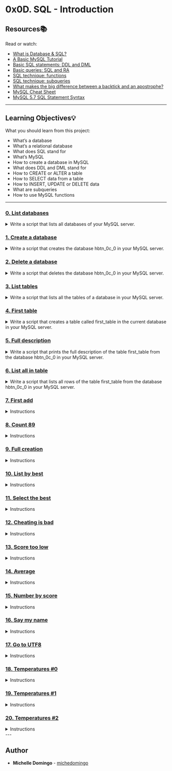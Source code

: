 # 0x0D. SQL - Introduction

## Resources:books:
Read or watch:
* [What is Database & SQL?](https://intranet.hbtn.io/rltoken/khEqMKp1PHvKpfO18d4fLQ)
* [A Basic MySQL Tutorial](https://intranet.hbtn.io/rltoken/qrONF5FZPsRxRJ2FkLVPcg)
* [Basic SQL statements: DDL and DML](https://intranet.hbtn.io/rltoken/ibCYnC9CDgZg5NQQvccBWw)
* [Basic queries: SQL and RA](https://intranet.hbtn.io/rltoken/yelYhpf7l0FcRIPCVfnMLw)
* [SQL technique: functions](https://intranet.hbtn.io/rltoken/3aQcovOE-clrD8yIfxFE9Q)
* [SQL technique: subqueries](https://intranet.hbtn.io/rltoken/lTXnq6pdk59x2h_Y-q0-Hg)
* [What makes the big difference between a backtick and an apostrophe?](https://intranet.hbtn.io/rltoken/R--kAkehyaawZFY4m1inxQ)
* [MySQL Cheat Sheet](https://intranet.hbtn.io/rltoken/aGZu7ulJpbbKcDhcz49yrg)
* [MySQL 5.7 SQL Statement Syntax](https://intranet.hbtn.io/rltoken/XrqR4oh6zsk0eOKoTgkA3Q)

---
## Learning Objectives:bulb:
What you should learn from this project:

* What’s a database
* What’s a relational database
* What does SQL stand for
* What’s MySQL
* How to create a database in MySQL
* What does DDL and DML stand for
* How to CREATE or ALTER a table
* How to SELECT data from a table
* How to INSERT, UPDATE or DELETE data
* What are subqueries
* How to use MySQL functions

---

### [0. List databases](./0-list_databases.sql)
<details><summary>Write a script that lists all databases of your MySQL server.</summary><br>

* 
```

```
</details>

### [1. Create a database](./1-create_database_if_missing.sql)
<details><summary>Write a script that creates the database hbtn_0c_0 in your MySQL server.</summary><br>

* 
```

```
</details>

### [2. Delete a database](./2-remove_database.sql)
<details><summary>Write a script that deletes the database hbtn_0c_0 in your MySQL server.</summary><br>

* 
```

```
</details>

### [3. List tables](./3-list_tables.sql)
<details><summary>Write a script that lists all the tables of a database in your MySQL server.</summary><br>

* 
```

```
</details>

### [4. First table](./4-first_table.sql)
<details><summary>Write a script that creates a table called first_table in the current database in your MySQL server.</summary><br>

* 
```

```
</details>

### [5. Full description](./5-full_table.sql)
<details><summary>Write a script that prints the full description of the table first_table from the database hbtn_0c_0 in your MySQL server.</summary><br>

* 
```

```
</details>

### [6. List all in table](./6-list_values.sql)
<details><summary>Write a script that lists all rows of the table first_table from the database hbtn_0c_0 in your MySQL server.</summary><br>

* 
```

```
</details>

### [7. First add](./7-insert_value.sql)
<details><summary>Instructions</summary><br>

* Write a script that inserts a new row in the table first_table (database hbtn_0c_0) in your MySQL server.
```

```
</details>

### [8. Count 89](./8-count_89.sql)
<details><summary>Instructions</summary><br>

* Write a script that displays the number of records with id = 89 in the table first_table of the database hbtn_0c_0 in your MySQL server.
```

```
</details>

### [9. Full creation](./9-full_creation.sql)
<details><summary>Instructions</summary><br>

* Write a script that creates a table second_table in the database hbtn_0c_0 in your MySQL server and add multiples rows.
```

```
</details>

### [10. List by best](./10-top_score.sql)
<details><summary>Instructions</summary><br>

* Write a script that lists all records of the table second_table of the database hbtn_0c_0 in your MySQL server.
```

```
</details>

### [11. Select the best](./11-best_score.sql)
<details><summary>Instructions</summary><br>

* Write a script that lists all records with a score >= 10 in the table second_table of the database hbtn_0c_0 in your MySQL server.
```

```
</details>

### [12. Cheating is bad](./12-no_cheating.sql)
<details><summary>Instructions</summary><br>

* Write a script that updates the score of Bob to 10 in the table second_table.
```

```
</details>

### [13. Score too low](./13-change_class.sql)
<details><summary>Instructions</summary><br>

* Write a script that removes all records with a score <= 5 in the table second_table of the database hbtn_0c_0 in your MySQL server.
```

```
</details>

### [14. Average](./14-average.sql)
<details><summary>Instructions</summary><br>

* Write a script that computes the score average of all records in the table second_table of the database hbtn_0c_0 in your MySQL server.
```

```
</details>

### [15. Number by score](./15-groups.sql)
<details><summary>Instructions</summary><br>

* Write a script that lists the number of records with the same score in the table second_table of the database hbtn_0c_0 in your MySQL server.
```

```
</details>

### [16. Say my name](./16-no_link.sql)
<details><summary>Instructions</summary><br>

* Write a script that lists all records of the table second_table of the database hbtn_0c_0 in your MySQL server.
```

```
</details>

### [17. Go to UTF8](./100-move_to_utf8.sql)
<details><summary>Instructions</summary><br>

* Write a script that converts hbtn_0c_0 database to UTF8 (utf8mb4, collate utf8mb4_unicode_ci) in your MySQL server.
```

```
</details>

### [18. Temperatures #0](./101-avg_temperatures.sql)
<details><summary>Instructions</summary><br>

* Import in hbtn_0c_0 database this table dump: download
```

```
</details>

### [19. Temperatures #1](./102-top_city.sql)
<details><summary>Instructions</summary><br>

* Import in hbtn_0c_0 database this table dump: download (same as Temperatures #0)
```

```
</details>

### [20. Temperatures #2](./103-max_state.sql)
<details><summary>Instructions</summary><br>

* Import in hbtn_0c_0 database this table dump: download (same as Temperatures #0)
```

```
</details>
---

## Author
* **Michelle Domingo** - [michedomingo](https://github.com/michedomingo)